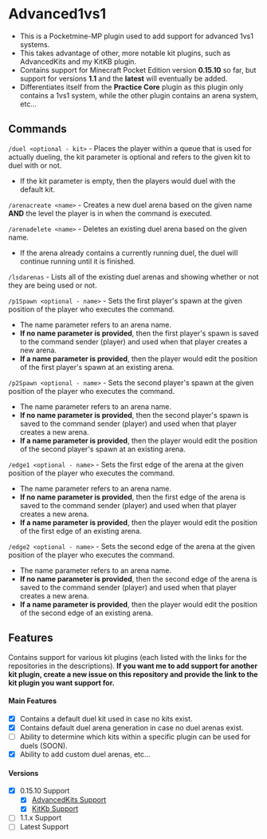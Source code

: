 # Advanced1vs1

- This is a Pocketmine-MP plugin used to add support for advanced 1vs1 systems. 
- This takes advantage of other, more notable kit plugins, such as AdvancedKits and my KitKB plugin.
- Contains support for Minecraft Pocket Edition version **0.15.10** so far, but support for versions **1.1** and the **latest** will eventually be added.
- Differentiates itself from the **Practice Core** plugin as this plugin only contains a 1vs1 system, while the other plugin contains an arena system, etc...

## Commands

`/duel <optional - kit>` - Places the player within a queue that is used for actually dueling, the kit parameter is optional and refers to the given kit to duel with or not.
- If the kit parameter is empty, then the players would duel with the default kit.

`/arenacreate <name>` - Creates a new duel arena based on the given name **AND** the level the player is in when the command is executed.

`/arenadelete <name>` - Deletes an existing duel arena based on the given name.
- If the arena already contains a currently running duel, the duel will continue running until it is finished.

`/lsdarenas` - Lists all of the existing duel arenas and showing whether or not they are being used or not.

`/p1Spawn <optional - name>`  - Sets the first player's spawn at the given position of the player who executes the command. 
- The name parameter refers to an arena name. 
- **If no name parameter is provided**, then the first player's spawn is saved to the command sender (player) and used when that player creates a new arena.
- **If a name parameter is provided**, then the player would edit the position of the first player's spawn at an existing arena.

`/p2Spawn <optional - name>` - Sets the second player's spawn at the given position of the player who executes the command. 
- The name parameter refers to an arena name. 
- **If no name parameter is provided**, then the second player's spawn is saved to the command sender (player) and used when that player creates a new arena.
- **If a name parameter is provided**, then the player would edit the position of the second player's spawn at an existing arena.

`/edge1 <optional - name>` - Sets the first edge of the arena at the given position of the player who executes the command.
- The name parameter refers to an arena name. 
- **If no name parameter is provided**, then the first edge of the arena is saved to the command sender (player) and used when that player creates a new arena.
- **If a name parameter is provided**, then the player would edit the position of the first edge of an existing arena.

`/edge2 <optional - name>` - Sets the second edge of the arena at the given position of the player who executes the command.
- The name parameter refers to an arena name. 
- **If no name parameter is provided**, then the second edge of the arena is saved to the command sender (player) and used when that player creates a new arena.
- **If a name parameter is provided**, then the player would edit the position of the second edge of an existing arena.

## Features

Contains support for various kit plugins (each listed with the links for the repositories in the descriptions). **If you want me to add support for another kit plugin, create a new issue on this repository and provide the link to the kit plugin you want support for.**

#### Main Features 
- [x] Contains a default duel kit used in case no kits exist. 
- [x] Contains default duel arena generation in case no duel arenas exist.
- [ ] Ability to determine which kits within a specific plugin can be used for duels (SOON).
- [x] Ability to add custom duel arenas, etc...

#### Versions
- [x] 0.15.10 Support
	- [x] [AdvancedKits Support](http://github.com/luca28pet/AdvancedKits/tree/46df69c8386ea47ad4137901ea41976701625984 "AdvancedKits Support")
	- [x] [KitKb Support](http://github.com/jkorn2324/KitKnockback-0.15 "KitKb Support")
- [ ] 1.1.x Support
- [ ] Latest Support